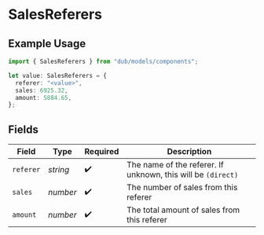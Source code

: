 # SalesReferers

## Example Usage

```typescript
import { SalesReferers } from "dub/models/components";

let value: SalesReferers = {
  referer: "<value>",
  sales: 6925.32,
  amount: 5884.65,
};
```

## Fields

| Field                                                        | Type                                                         | Required                                                     | Description                                                  |
| ------------------------------------------------------------ | ------------------------------------------------------------ | ------------------------------------------------------------ | ------------------------------------------------------------ |
| `referer`                                                    | *string*                                                     | :heavy_check_mark:                                           | The name of the referer. If unknown, this will be `(direct)` |
| `sales`                                                      | *number*                                                     | :heavy_check_mark:                                           | The number of sales from this referer                        |
| `amount`                                                     | *number*                                                     | :heavy_check_mark:                                           | The total amount of sales from this referer                  |